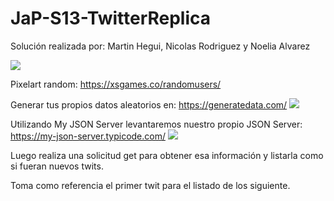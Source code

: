 # JaP-S13-TwitterReplica

Solución realizada por: Martin Hegui, Nicolas Rodriguez y Noelia Alvarez

<img src="https://github.com/uscudum/JaP-S13-TwitterReplica/blob/master/img/result.PNG">

Pixelart random: https://xsgames.co/randomusers/

Generar tus propios datos aleatorios en: https://generatedata.com/
<img src="https://github.com/uscudum/JaP-S13-TwitterReplica/blob/master/img/generatedata.PNG">

Utilizando My JSON Server levantaremos nuestro propio JSON Server: https://my-json-server.typicode.com/
<img src="https://github.com/uscudum/JaP-S13-TwitterReplica/blob/master/img/JSON%20Server.PNG">


Luego realiza una solicitud get para obtener esa información y listarla como si fueran nuevos twits.

Toma como referencia el primer twit para el listado de los siguiente.
